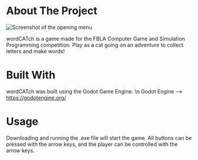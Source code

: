 # About The Project


![Screenshot of the opening menu](https://user-images.githubusercontent.com/74633059/222609268-2c42362e-1568-4982-af53-ed3d0c0ce727.png)


wordCATch is a game made for the FBLA Computer Game and Simulation Programming competition. Play as a cat going on an adventure to collect letters and make words! 



# Built With

wordCATch was built using the Godot Game Engine. \n
Godot Engine --> https://godotengine.org/

# Usage

Downloading and running the .exe file will start the game. All buttons can be pressed with the arrow keys, and the player can be controlled with the arrow keys.

